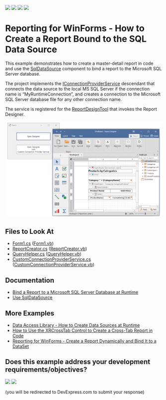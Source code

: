 <!-- default badges list -->
![](https://img.shields.io/endpoint?url=https://codecentral.devexpress.com/api/v1/VersionRange/395061965/22.2.3%2B)
[![](https://img.shields.io/badge/Open_in_DevExpress_Support_Center-FF7200?style=flat-square&logo=DevExpress&logoColor=white)](https://supportcenter.devexpress.com/ticket/details/T1050760)
[![](https://img.shields.io/badge/📖_How_to_use_DevExpress_Examples-e9f6fc?style=flat-square)](https://docs.devexpress.com/GeneralInformation/403183)
[![](https://img.shields.io/badge/💬_Leave_Feedback-feecdd?style=flat-square)](#does-this-example-address-your-development-requirementsobjectives)
<!-- default badges end -->
# Reporting for WinForms - How to Create a Report Bound to the SQL Data Source

This example demonstrates how to create a master-detail report in code and use the [SqlDataSource](https://docs.devexpress.com/CoreLibraries/DevExpress.DataAccess.Sql.SqlDataSource) component to bind a report to the Microsoft SQL Server database.

The project implements the [IConnectionProviderService](https://docs.devexpress.com/CoreLibraries/DevExpress.DataAccess.Wizard.Services.IConnectionProviderService) descendant that connects the data source to the local MS SQL Server if the connection name is “MyRuntimeConnection”, and creates a connection to the Microsoft SQL Server database file for any other connection name.

The service is registered for the [ReportDesignTool](https://docs.devexpress.com/XtraReports/DevExpress.XtraReports.UI.ReportDesignTool) that invokes the Report Designer.

![Sample Master-Detail Report Created in Code](Images/screenshot.png)

## Files to Look At

- [Form1.cs](CS/RuntimeSqlDataSourceReportSample/Form1.cs) ([Form1.vb](VB/RuntimeSqlDataSourceReportSample/Form1.vb))
- [ReportCreator.cs](CS/RuntimeSqlDataSourceReportSample/ReportCreator.cs) ([ReportCreator.vb](VB/RuntimeSqlDataSourceReportSample/ReportCreator.vb))
- [QueryHelper.cs](CS/RuntimeSqlDataSourceReportSample/QueryHelper.cs) ([QueryHelper.vb](VB/RuntimeSqlDataSourceReportSample/QueryHelper.vb))
- [CustomConnectionProviderService.cs](CS/RuntimeSqlDataSourceReportSample/CustomConnectionProviderService.cs) ([CustomConnectionProviderService.vb](VB/RuntimeSqlDataSourceReportSample/CustomConnectionProviderService.vb))

## Documentation

- [Bind a Report to a Microsoft SQL Server Database at Runtime](https://docs.devexpress.com/XtraReports/4793/detailed-guide-to-devexpress-reporting/bind-reports-to-data/sql-database/bind-a-report-to-a-microsoft-sql-server-database-runtime-sample)
- [Use SqlDataSource](https://docs.devexpress.com/CoreLibraries/403633/devexpress-data-library/data-sources/use-the-sql-data-source)

## More Examples

- [Data Access Library - How to Create Data Sources at Runtime](https://github.com/DevExpress-Examples/how-to-create-data-access-library-data-sources-at-runtime-t424210)
- [How to Use the XRCrossTab Control to Create a Cross-Tab Report in Code](https://github.com/DevExpress-Examples/Reporting-XRCrossTab-Runtime-Sample)
- [Reporting for WinForms - Create a Report Dynamically and Bind It to a DataSet](https://github.com/DevExpress-Examples/reporting-winforms-create-report-dynamically-and-bind-it-to-dataset)
<!-- feedback -->
## Does this example address your development requirements/objectives?

[<img src="https://www.devexpress.com/support/examples/i/yes-button.svg"/>](https://www.devexpress.com/support/examples/survey.xml?utm_source=github&utm_campaign=reporting-winforms-sql-data-source-runtime&~~~was_helpful=yes) [<img src="https://www.devexpress.com/support/examples/i/no-button.svg"/>](https://www.devexpress.com/support/examples/survey.xml?utm_source=github&utm_campaign=reporting-winforms-sql-data-source-runtime&~~~was_helpful=no)

(you will be redirected to DevExpress.com to submit your response)
<!-- feedback end -->
